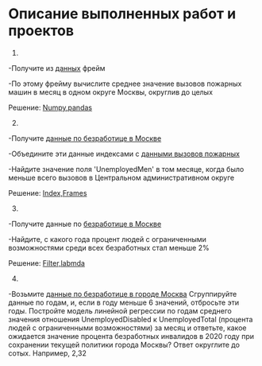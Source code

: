 # Описание выполненных работ и проектов
 1. 

-Получите из [данных](https://video.ittensive.com/python-advanced/data-5283-2019-10-04.utf.csv) фрейм

-По этому фрейму вычислите среднее значение вызовов пожарных машин в месяц в одном округе Москвы, округлив до целых

Решение:
[Numpy,pandas](https://github.com/Armada000/Portfolio/blob/main/%D0%91%D0%B0%D0%B7%D0%BE%D0%B2%D1%8B%D0%B5%20%D0%BE%D0%BF%D0%B5%D1%80%D0%B0%D1%86%D0%B8%D0%B8/1Numpy%2Cpandas.py)

2.

-Получите [данные по безработице в Москве](https://video.ittensive.com/python-advanced/data-9753-2019-07-25.utf.csv)

-Объедините эти данные индексами с [данными вызовов пожарных](https://video.ittensive.com/python-advanced/data-5283-2019-10-04.utf.csv)

-Найдите значение поля 'UnemployedMen' в том месяце, когда было меньше всего вызовов в Центральном административном округе

Решение:
[Index,Frames](https://github.com/Armada000/Portfolio/blob/main/%D0%91%D0%B0%D0%B7%D0%BE%D0%B2%D1%8B%D0%B5%20%D0%BE%D0%BF%D0%B5%D1%80%D0%B0%D1%86%D0%B8%D0%B8/1Index%2CFrames.py)

3.

-Получите данные по [безработице в Москве](https://video.ittensive.com/python-advanced/data-9753-2019-07-25.utf.csv)

-Найдите, с какого года процент людей с ограниченными возможностями среди всех безработных стал меньше 2%

Решение:
[Filter,labmda](https://github.com/Armada000/Portfolio/blob/main/%D0%91%D0%B0%D0%B7%D0%BE%D0%B2%D1%8B%D0%B5%20%D0%BE%D0%BF%D0%B5%D1%80%D0%B0%D1%86%D0%B8%D0%B8/1Filter%2Clabmda.py)

4.
-Возьмите [данные по безработице в городе Москва](video.ittensive.com/python-advanced/data-9753-2019-07-25.utf.csv)
Сгруппируйте данные по годам, и, если в году меньше 6 значений, отбросьте эти годы.
Постройте модель линейной регрессии по годам среднего значения отношения UnemployedDisabled к UnemployedTotal (процента людей с ограниченными возможностями) за месяц и ответьте, какое ожидается значение процента безработных инвалидов в 2020 году при сохранении текущей политики города Москвы?
Ответ округлите до сотых. Например, 2,32
